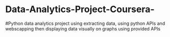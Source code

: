 # Data-Analytics-Project-Coursera-
#Python data analytics project using extracting data, using python APIs and webscapping then displaying data visually on graphs using provided APIs
